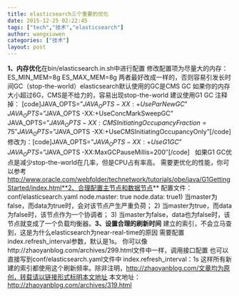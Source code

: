 ```yaml
---
title: elasticsearch三个重要的优化
date: 2015-12-25 02:22:45
tags: ["tech","技术","elasticsearch"]
author: wangxiuwen
categories: ["技术"]
layout: post
---
```


****1、内存优化****在bin/elasticsearch.in.sh中进行配置
修改配置项为尽量大的内存：
ES_MIN_MEM=8g
ES_MAX_MEM=8g
两者最好改成一样的，否则容易引发长时间GC（stop-the-world）elasticsearch默认使用的GC是CMS GC
如果你的内存大小超过6G，CMS是不给力的，容易出现stop-the-world
建议使用G1 GC
注释掉：
[code]JAVA_OPTS=”$JAVA_OPTS -XX:+UseParNewGC”
JAVA_OPTS=”$JAVA_OPTS -XX:+UseConcMarkSweepGC”
JAVA_OPTS=”$JAVA_OPTS -XX:CMSInitiatingOccupancyFraction=75″
JAVA_OPTS=”$JAVA_OPTS -XX:+UseCMSInitiatingOccupancyOnly”[/code]
修改为：[code]JAVA_OPTS=”$JAVA_OPTS -XX:+UseG1GC”
JAVA_OPTS=”$JAVA_OPTS -XX:MaxGCPauseMillis=200″[/code]
 
如果G1 GC优点是减少stop-the-world在几率，但是CPU占有率高。
需要更优化的性能，你可以参考
http://www.oracle.com/webfolder/technetwork/tutorials/obe/java/G1GettingStarted/index.html**2、合理配置主节点和数据节点**
配置文件：conf/elasticsearch.yaml
node.master: true
node.data: true1) 当master为false，而data为true时，会对该节点产生严重负荷；
2) 当master为true，而data为false时，该节点作为一个协调者；
3) 当master为false，data也为false时，该节点就变成了一个负载均衡器。**3、设置合理的刷新时间**
建立的索引，不会立马查到，这是为什么elasticsearch为near-real-time的原因
需要配置index.refresh_interval参数，默认是1s。
你可以像http://zhaoyanblog.com/archives/299.html文件中一样，调用接口配置
也可以直接写到conf/elasticsearch.yaml文件中
index.refresh_interval：1s
这样所有新建的索引都使用这个刷新频率。除非注明，http://zhaoyanblog.com/文章均为原创，转载请以链接形式标明本文地址
本文地址：http://zhaoyanblog.com/archives/319.html